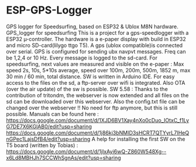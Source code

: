 # ESP-GPS-Logger
GPS logger for Speedsurfing, based on ESP32 &amp; Ublox M8N hardware.
GPS_logger for speedsurfing This is a project for a gps-speedlogger with a ESP32 µ-controller. The hardware is a e-paper display with build in ESP32 and micro SD-card(lilygo ttgo T5). A gps (ublox compatible)is connected over serial. GPS is configured for sending ubx navpvt messages. Freq can be 1,2,4 or 10 Hz. Every message is logged to the sd-card. For speedsurfing, next values are measured and visible on the e-paper : Max speed 2s, 10s, 5*10s average, speed over 100m, 200m, 500m, 1852 m, max 30 min / 60 min, total distance. SW is written in Arduino IDE. For easy access to the files on the sd, a ftp-server over wifi is integrated. Also OTA (over the air update) of the sw is possible.
SW 5.58 : Thanks to the contribution of tritondm, the webserver is now extended and all files on the sd can be downloaded over this webserver. Also the config.txt file can be changed over the webserver !! No need for ftp anymore, but this is still possible.
Manuals can be found here : 
https://docs.google.com/document/d/1XJD6BV1Xay4nXo0cDuo_IOtxC_f1LyG7DE7X6KGlAB0/edit?usp=sharing
https://docs.google.com/document/d/1j86kj3bNMID3sHCRT7QTYyrL7IHeQnGPec1LajsDfB4/edit?usp=sharing
A help for installing the first SW on the T5 board (written by Tobias) :
https://docs.google.com/document/d/1jIxAyi6wQ-Z860W548Xg--x6Ld8MBHJh7SCCWhSgnAs/edit?usp=sharing
